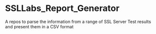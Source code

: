 # SSLLabs_Report_Generator
A repos to parse the information from a range of SSL Server Test results and present them in a CSV format
